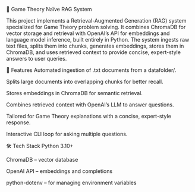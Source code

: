 🎲 Game Theory Naïve RAG System


This project implements a Retrieval-Augmented Generation (RAG) system specialized for Game Theory problem solving.
It combines ChromaDB for vector storage and retrieval with OpenAI’s API for embeddings and language model inference, built entirely in Python.
The system ingests raw text files, splits them into chunks, generates embeddings, stores them in ChromaDB, and uses retrieved context to provide concise, expert-style answers to user queries.


🚀 Features
Automated ingestion of .txt documents from a datafolder/.

Splits large documents into overlapping chunks for better recall.

Stores embeddings in ChromaDB for semantic retrieval.

Combines retrieved context with OpenAI’s LLM to answer questions.

Tailored for Game Theory explanations with a concise, expert-style response.

Interactive CLI loop for asking multiple questions.


🛠️ Tech Stack
Python 3.10+

ChromaDB – vector database

OpenAI API – embeddings and completions

python-dotenv – for managing environment variables
